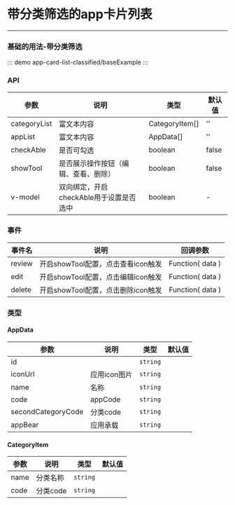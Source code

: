 <!--
 * @Description: 
 * @Author: Hu Yilin
 * @Date: 2024-04-07 10:02:07
 * @LastEditors: Hu Yilin
 * @LastEditTime: 2024-04-25 10:34:39
-->
# 带分类筛选的app卡片列表

---



### 基础的用法-带分类筛选

::: demo
app-card-list-classified/baseExample
:::


### API

| 参数 | 说明 | 类型 | 默认值 |  
| --- | --- | --- | --- |  
| categoryList | 富文本内容 | CategoryItem[] | '' |  
| appList | 富文本内容 | AppData[] | '' |  
| checkAble | 是否可勾选 | boolean | false |  
| showTool | 是否展示操作按钮（编辑、查看、删除） | boolean |  false |  
| v-model | 双向绑定，开启 checkAble用于设置是否选中| boolean | - |  



### 事件

| 事件名 | 说明 | 回调参数 |
| --- | --- | --- |
| review |  开启showTool配置，点击查看icon触发   |  Function( data )  |
| edit |  开启showTool配置，点击编辑icon触发   |  Function( data )  |
| delete |  开启showTool配置，点击删除icon触发   |  Function( data )  |




### 类型

#### AppData

| 参数 | 说明 | 类型 | 默认值 |
| --- | --- | --- | --- |
| id |  | `string` |  |
| iconUrl |  应用icon图片 | `string` |  |
| name | 名称 | `string` |  |
| code | appCode | `string` |  |
| secondCategoryCode | 分类code | `string` |  |
| appBear |  应用承载 | `string` |  |

#### CategoryItem

| 参数 | 说明 | 类型 | 默认值 |
| --- | --- | --- | --- |
| name |分类名称 | `string` |  |
| code | 分类code | `string` |  |

